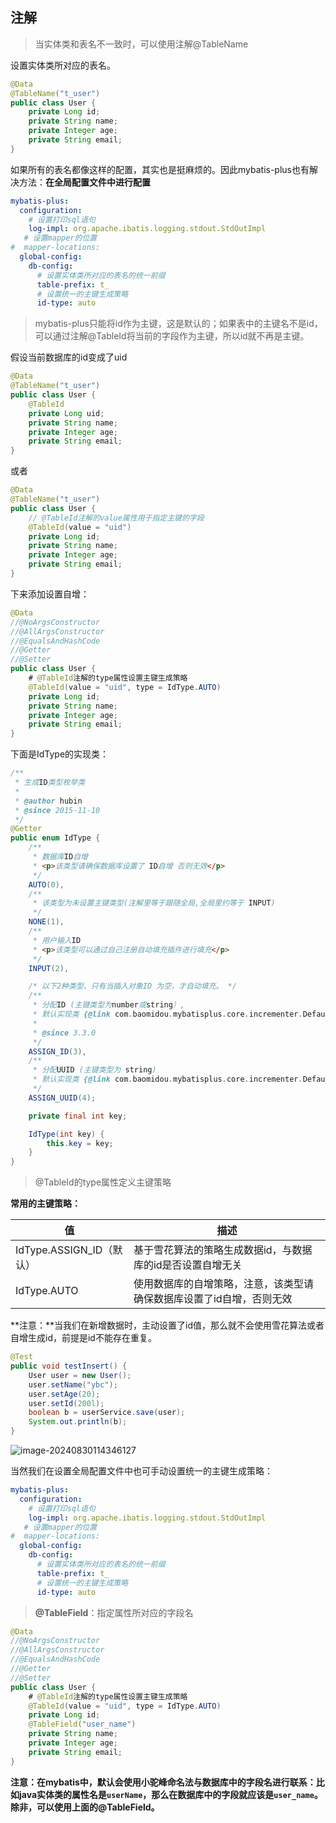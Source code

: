 ## 注解

> 当实体类和表名不一致时，可以使用注解@TableName

设置实体类所对应的表名。

```java
@Data
@TableName("t_user")
public class User {
    private Long id;
    private String name;
    private Integer age;
    private String email;
}
```

如果所有的表名都像这样的配置，其实也是挺麻烦的。因此mybatis-plus也有解决方法：**在全局配置文件中进行配置**

```yml
mybatis-plus:
  configuration:
  	# 设置打印sql语句
    log-impl: org.apache.ibatis.logging.stdout.StdOutImpl
   # 设置mapper的位置
#  mapper-locations:
  global-config:
    db-config:
      # 设置实体类所对应的表名的统一前缀
      table-prefix: t_
      # 设置统一的主键生成策略
      id-type: auto
```

> mybatis-plus只能将id作为主键，这是默认的；如果表中的主键名不是id，可以通过注解@TableId将当前的字段作为主键，所以id就不再是主键。

假设当前数据库的id变成了uid

```java
@Data
@TableName("t_user")
public class User {
    @TableId
    private Long uid;
    private String name;
    private Integer age;
    private String email;
}
```

或者

```java
@Data
@TableName("t_user")
public class User {
    // @TableId注解的value属性用于指定主键的字段
    @TableId(value = "uid")
    private Long id;
    private String name;
    private Integer age;
    private String email;
}
```

下来添加设置自增：

```java
@Data
//@NoArgsConstructor
//@AllArgsConstructor
//@EqualsAndHashCode
//@Getter
//@Setter
public class User {
    # @TableId注解的type属性设置主键生成策略
    @TableId(value = "uid", type = IdType.AUTO)
    private Long id;
    private String name;
    private Integer age;
    private String email;
}
```

下面是IdType的实现类：

```java
/**
 * 生成ID类型枚举类
 *
 * @author hubin
 * @since 2015-11-10
 */
@Getter
public enum IdType {
    /**
     * 数据库ID自增
     * <p>该类型请确保数据库设置了 ID自增 否则无效</p>
     */
    AUTO(0),
    /**
     * 该类型为未设置主键类型(注解里等于跟随全局,全局里约等于 INPUT)
     */
    NONE(1),
    /**
     * 用户输入ID
     * <p>该类型可以通过自己注册自动填充插件进行填充</p>
     */
    INPUT(2),

    /* 以下2种类型、只有当插入对象ID 为空，才自动填充。 */
    /**
     * 分配ID (主键类型为number或string）,
     * 默认实现类 {@link com.baomidou.mybatisplus.core.incrementer.DefaultIdentifierGenerator}(雪花算法)
     *
     * @since 3.3.0
     */
    ASSIGN_ID(3),
    /**
     * 分配UUID (主键类型为 string)
     * 默认实现类 {@link com.baomidou.mybatisplus.core.incrementer.DefaultIdentifierGenerator}(UUID.replace("-",""))
     */
    ASSIGN_UUID(4);

    private final int key;

    IdType(int key) {
        this.key = key;
    }
}
```

> @TableId的type属性定义主键策略

**常用的主键策略：**

| 值                       | 描述                                                         |
| ------------------------ | ------------------------------------------------------------ |
| IdType.ASSIGN_ID（默认） | 基于雪花算法的策略生成数据id，与数据库的id是否设置自增无关   |
| IdType.AUTO              | 使用数据库的自增策略，注意，该类型请确保数据库设置了id自增，否则无效 |

**注意：**当我们在新增数据时，主动设置了id值，那么就不会使用雪花算法或者自增生成id，前提是id不能存在重复。

```java
@Test
public void testInsert() {
    User user = new User();
    user.setName("ybc");
    user.setAge(20);
    user.setId(200l);
    boolean b = userService.save(user);
    System.out.println(b);
}
```

![image-20240830114346127](https://cdn.jsdelivr.net/gh/lqyspace/AI-master-img@master/img/202408301143165.png)

当然我们在设置全局配置文件中也可手动设置统一的主键生成策略：

```yml
mybatis-plus:
  configuration:
  	# 设置打印sql语句
    log-impl: org.apache.ibatis.logging.stdout.StdOutImpl
   # 设置mapper的位置
#  mapper-locations:
  global-config:
    db-config:
      # 设置实体类所对应的表名的统一前缀
      table-prefix: t_
      # 设置统一的主键生成策略
      id-type: auto
```

> **@TableField**：指定属性所对应的字段名

```java
@Data
//@NoArgsConstructor
//@AllArgsConstructor
//@EqualsAndHashCode
//@Getter
//@Setter
public class User {
    # @TableId注解的type属性设置主键生成策略
    @TableId(value = "uid", type = IdType.AUTO)
    private Long id;
    @TableField("user_name")
    private String name;
    private Integer age;
    private String email;
}
```

**注意：在mybatis中，默认会使用小驼峰命名法与数据库中的字段名进行联系：比如java实体类的属性名是`userName`，那么在数据库中的字段就应该是`user_name`。除非，可以使用上面的@TableField。**



